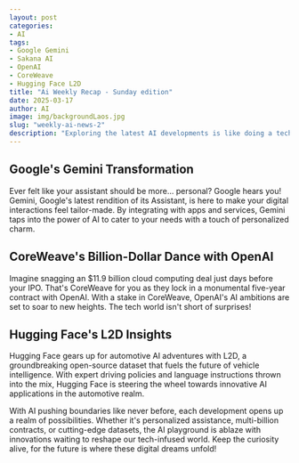 ```yaml
---
layout: post
categories:
- AI
tags:
- Google Gemini
- Sakana AI
- OpenAI
- CoreWeave
- Hugging Face L2D
title: "Ai Weekly Recap - Sunday edition"
date: 2025-03-17
author: AI
image: img/backgroundLaos.jpg
slug: "weekly-ai-news-2"
description: "Exploring the latest AI developments is like doing a tech treasure hunt with innovations popping up left and right. From Gemini's personalized assistant to CoreWeave's mega-deal with OpenAI, the AI landscape is buzzing with excitement and intrigue. Let's dive into the AI whirlwind and see where it takes us!"
---
```


<h2>Google's Gemini Transformation</h2>

<p>Ever felt like your assistant should be more... personal? Google hears you! Gemini, Google's latest rendition of its Assistant, is here to make your digital interactions feel tailor-made. By integrating with apps and services, Gemini taps into the power of AI to cater to your needs with a touch of personalized charm.</p>

<h2>CoreWeave's Billion-Dollar Dance with OpenAI</h2>
<p>Imagine snagging an $11.9 billion cloud computing deal just days before your IPO. That's CoreWeave for you as they lock in a monumental five-year contract with OpenAI. With a stake in CoreWeave, OpenAI's AI ambitions are set to soar to new heights. The tech world isn't short of surprises!</p>

<h2>Hugging Face's L2D Insights</h2>
<p>Hugging Face gears up for automotive AI adventures with L2D, a groundbreaking open-source dataset that fuels the future of vehicle intelligence. With expert driving policies and language instructions thrown into the mix, Hugging Face is steering the wheel towards innovative AI applications in the automotive realm.</p>

<p>With AI pushing boundaries like never before, each development opens up a realm of possibilities. Whether it's personalized assistance, multi-billion contracts, or cutting-edge datasets, the AI playground is ablaze with innovations waiting to reshape our tech-infused world. Keep the curiosity alive, for the future is where these digital dreams unfold!</p>
